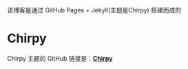 该博客是通过 GitHub Pages + Jekyll(主题是Chirpy) 搭建而成的

# Chirpy

Chirpy 主题的 GitHub 链接是：[**Chirpy**][chirpy] 

[chirpy]: https://github.com/cotes2020/jekyll-theme-chirpy/
